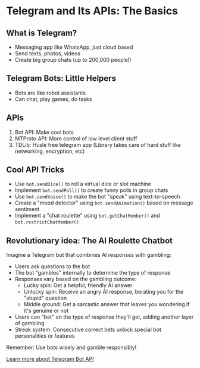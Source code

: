 # Telegram and Its APIs: The Basics

## What is Telegram?

- Messaging app like WhatsApp, just cloud based
- Send texts, photos, videos
- Create big group chats (up to 200,000 people!)

## Telegram Bots: Little Helpers

- Bots are like robot assistants
- Can chat, play games, do tasks

## APIs

1. Bot API: Make cool bots
2. MTProto API: More control of low level client stuff
3. TDLib: Husle free telegram app (Library takes care of hard stuff like networking, encryption, etc)

## Cool API Tricks

- Use `bot.sendDice()` to roll a virtual dice or slot machine
- Implement `bot.sendPoll()` to create funny polls in group chats
- Use `bot.sendVoice()` to make the bot "speak" using text-to-speech
- Create a "mood detector" using `bot.sendAnimation()` based on message sentiment
- Implement a "chat roulette" using `bot.getChatMember()` and `bot.restrictChatMember()`

## Revolutionary idea: The AI Roulette Chatbot

Imagine a Telegram bot that combines AI responses with gambling:

- Users ask questions to the bot
- The bot "gambles" internally to determine the type of response
- Responses vary based on the gambling outcome:
  - Lucky spin: Get a helpful, friendly AI answer
  - Unlucky spin: Receive an angry AI response, berating you for the "stupid" question
  - Middle ground: Get a sarcastic answer that leaves you wondering if it's genuine or not
- Users can "bet" on the type of response they'll get, adding another layer of gambling
- Streak system: Consecutive correct bets unlock special bot personalities or features

Remember: Use bots wisely and gamble responsibly!

[Learn more about Telegram Bot API](https://core.telegram.org/bots/api)
